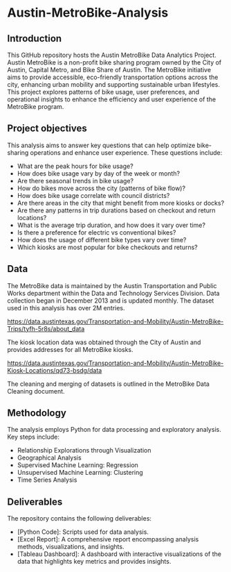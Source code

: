 # Austin-MetroBike-Analysis

## Introduction
This GitHub repository hosts the Austin MetroBike Data Analytics Project. Austin MetroBike is a non-profit bike sharing program owned by the City of Austin, Capital Metro, and Bike Share of Austin. The MetroBike initiative aims to provide accessible, eco-friendly transportation options across the city, enhancing urban mobility and supporting sustainable urban lifestyles. This project explores patterns of bike usage, user preferences, and operational insights to enhance the efficiency and user experience of the MetroBike program. 

## Project objectives
This analysis aims to answer key questions that can help optimize bike-sharing operations and enhance user experience. These questions include:

+ What are the peak hours for bike usage?
+ How does bike usage vary by day of the week or month?
+ Are there seasonal trends in bike usage?
+ How do bikes move across the city (patterns of bike flow)?
+ How does bike usage correlate with council districts?
+ Are there areas in the city that might benefit from more kiosks or docks?
+ Are there any patterns in trip durations based on checkout and return locations?
+ What is the average trip duration, and how does it vary over time?
+ Is there a preference for electric vs conventional bikes?
+ How does the usage of different bike types vary over time?
+ Which kiosks are most popular for bike checkouts and returns?

## Data 
The MetroBike data is maintained by the Austin Transportation and Public Works department within the Data and Technology Services Division. Data collection began in December 2013 and is updated monthly. The dataset used in this analysis has over 2M entries.

https://data.austintexas.gov/Transportation-and-Mobility/Austin-MetroBike-Trips/tyfh-5r8s/about_data

The kiosk location data was obtained through the City of Austin and provides addresses for all MetroBike kiosks. 

https://data.austintexas.gov/Transportation-and-Mobility/Austin-MetroBike-Kiosk-Locations/qd73-bsdg/data

The cleaning and merging of datasets is outlined in the MetroBike Data Cleaning document. 

## Methodology
The analysis employs Python for data processing and exploratory analysis. Key steps include:

+ Relationship Explorations through Visualization
+ Geographical Analysis
+ Supervised Machine Learning: Regression
+ Unsupervised Machine Learning: Clustering
+ Time Series Analysis

## Deliverables
The repository contains the following deliverables:

+ [Python Code]: Scripts used for data analysis.
+ [Excel Report]: A comprehensive report encompassing analysis methods, visualizations, and insights.
+ [Tableau Dashboard]: A dashboard with interactive visualizations of the data that highlights key metrics and provides insights. 

